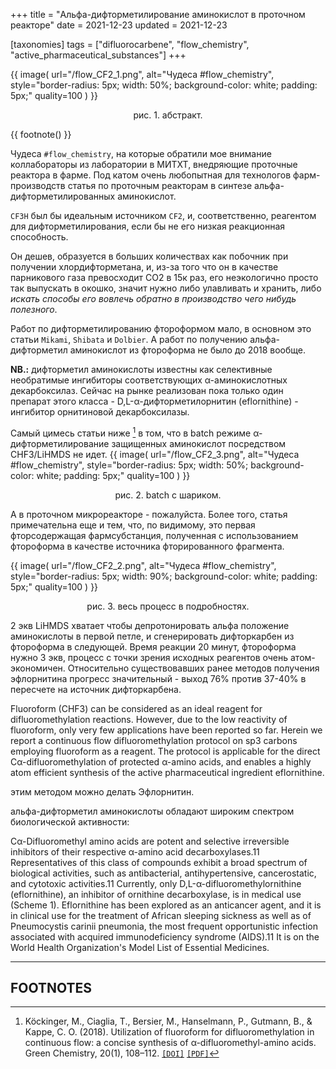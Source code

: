 +++
title = "Альфа-дифторметилирование аминокислот в проточном реакторе"
date = 2021-12-23
updated = 2021-12-23

[taxonomies] 
tags = ["difluorocarbene", "flow_chemistry", "active_pharmaceutical_substances"]
+++


{{ 
  image(
      url="/flow_CF2_1.png", 
      alt="Чудеса #flow_chemistry", 
      style="border-radius: 5px; width: 50%; background-color: white; padding: 5px;"
      quality=100
  )
}}
<p style="text-align: center">рис. 1. абстракт.</p>

{{
  footnote()
}}

Чудеса `#flow_chemistry`, на которые обратили мое внимание коллабораторы из лаборатории в МИТХТ, внедряющие проточные реактора в фарме. Под катом очень любопытная для технологов фарм-производств статья по проточным реакторам в синтезе альфа-дифторметилированных аминокислот. 

`CF3H` был бы идеальным источником `CF2`, и, соответственно, реагентом для дифторметилирования, если бы не его низкая реакционная способность. 

Он дешев, образуется в больших количествах как побочник при получении хлордифторметана, и, из-за того что он в качестве парникового газа превосходит CO2 в 15к раз, его неэкологично просто так выпускать в окошко, значит нужно либо улавливать и хранить, либо *искать способы его вовлечь обратно в производство чего нибудь полезного*.

<!-- more -->


Работ по дифторметилированию фтороформом мало, в основном это статьи `Mikami`, `Shibata` и `Dolbier`. 
А работ по получению альфа-дифторметил аминокислот из фтороформа не было до 2018 вообще.

**NB.:** дифторметил аминокислоты известны как селективные необратимые ингибиторы соответствующих α-аминокислотных декарбоксилаз. Сейчас на рынке реализован пока только один препарат этого класса - D,L-α-дифторметилорнитин (eflornithine) - ингибитор орнитиновой декарбоксилазы.

Самый цимесь статьи ниже [^1] в том, что в batch режиме α-дифторметилирование защищенных аминокислот посредством CHF3/LiHMDS не идет. 
{{ 
  image(
      url="/flow_CF2_3.png", 
      alt="Чудеса #flow_chemistry", 
      style="border-radius: 5px; width: 50%; background-color: white; padding: 5px;"
      quality=100
  )
}}
<p style="text-align: center">рис. 2. batch с шариком.</p>

А в проточном микрореакторе - пожалуйста. Более того, статья примечательна еще и тем, что, по видимому, это первая фторсодержащая фармсубстанция, полученная с использованием фтороформа в качестве источника фторированного фрагмента.

{{ 
  image(
      url="/flow_CF2_2.png", 
      alt="Чудеса #flow_chemistry", 
      style="border-radius: 5px; width: 90%; background-color: white; padding: 5px;"
      quality=100
  )
}}
<p style="text-align: center">рис. 3. весь процесс в подробностях.</p>

2 экв LiHMDS хватает чтобы депротонировать альфа положение аминокислоты в первой петле, и сгенерировать дифторкарбен из фтороформа в следующей. Время реакции 20 минут, фтороформа нужно 3 экв, процесс с точки зрения исходных реагентов очень атом-экономичен. Относительно существовавших ранее методов получения эфлорнитина прогресс значительный - выход 76% против 37-40% в пересчете на источник дифторкарбена.

Fluoroform (CHF3) can be considered as an ideal reagent for difluoromethylation reactions. However, due to the low reactivity of fluoroform, only very few applications have been reported so far. Herein we report a continuous flow difluoromethylation protocol on sp3 carbons employing fluoroform as a reagent. The protocol is applicable for the direct Cα-difluoromethylation of protected α-amino acids, and enables a highly atom efficient synthesis of the active pharmaceutical ingredient eflornithine.


этим методом можно делать Эфлорнитин.

альфа-дифторметил аминокислоты обладают широким спектром биологической активности:

Cα-Difluoromethyl amino acids are potent and selective irreversible inhibitors of their respective α-amino acid decarboxylases.11 Representatives of this class of compounds exhibit a broad spectrum of biological activities, such as antibacterial, antihypertensive, cancerostatic, and cytotoxic activities.11 Currently, only D,L-α-difluoromethylornithine (eflornithine), an inhibitor of ornithine decarboxylase, is in medical use (Scheme 1). Eflornithine has been explored as an anticancer agent, and it is in clinical use for the treatment of African sleeping sickness as well as of Pneumocystis carinii pneumonia, the most frequent opportunistic infection associated with acquired immunodeficiency syndrome (AIDS).11 It is on the World Health Organization's Model List of Essential Medicines.


---

## FOOTNOTES

[^1]: Köckinger, M., Ciaglia, T., Bersier, M., Hanselmann, P., Gutmann, B., & Kappe, C. O. (2018). Utilization of fluoroform for difluoromethylation in continuous flow: a concise synthesis of α-difluoromethyl-amino acids. Green Chemistry, 20(1), 108–112. [`[DOI]`](https://doi.org/10.1039/C7GC02913F) [`[PDF]`](/literature/c7gc02913f.pdf)



